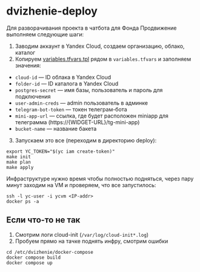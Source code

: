 # dvizhenie-deploy

Для разворачивания проекта в чатбота для Фонда Продвижение выполняем следующие шаги:

1. Заводим аккаунт в Yandex Cloud, создаем организацию, облако, каталог
2. Копируем [variables.tfvars.tpl](./deploy/variables.tfvars.tpl) рядом в `variables.tfvars` и заполняем значения:

- `cloud-id` — ID облака в Yandex Cloud
- `folder-id` — ID каталога в Yandex Cloud
- `postgres-secret` — имя базы, пользователь и пароль для подключения
- `user-admin-creds` — admin пользователь в админке
- `telegram-bot-token` — токен телеграм-бота
- `mini-app-url` — ссылка, где будет расположен miniapp для телеграмма (https://{WIDGET-URL}/tg-mini-app)
- `bucket-name` — название бакета

3. Запускаем это все (переходим в директорию deploy):

```
export YC_TOKEN="$(yc iam create-token)"
make init
make plan
make apply
```

Инфраструктуре нужно время чтобы полностью подняться, через пару минут заходим на VM и проверяем, что все запустилось:

```
ssh -l yc-user -i ycvm <IP-addr>
docker ps -a
```

## Если что-то не так

1. Смотрим логи cloud-init (`/var/log/cloud-init*.log`)
2. Пробуем прямо на тачке поднять инфру, смотрим ошибки

```
cd /etc/dvizhenie/docker-compose
docker compose build
docker compose up
```
